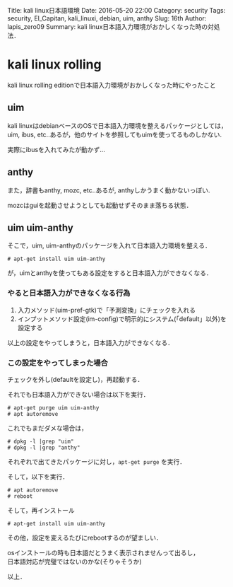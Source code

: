 Title: kali linux日本語環境
Date: 2016-05-20 22:00
Category: security
Tags: security, El_Capitan, kali_linuxi, debian, uim, anthy
Slug: 16th
Author: lapis_zero09
Summary: kali linux日本語入力環境がおかしくなった時の対処法．


# kali linux rolling

kali linux rolling editionで日本語入力環境がおかしくなった時にやったこと  

## uim

kali linuxはdebianベースのOSで日本語入力環境を整えるパッケージとしては，  
uim, ibus, etc..あるが，他のサイトを参照してもuimを使ってるものしかない.  

実際にibusを入れてみたが動かず...  


## anthy

また，辞書もanthy, mozc, etc..あるが,
anthyしかうまく動かないっぽい.  

mozcはguiを起動させようとしても起動せずそのまま落ちる状態．  


## uim uim-anthy

そこで，uim, uim-anthyのパッケージを入れて日本語入力環境を整える．  

```
# apt-get install uim uim-anthy
```

が，uimとanthyを使ってもある設定をすると日本語入力ができなくなる．  


### やると日本語入力ができなくなる行為

1. 入力メソッド(uim-pref-gtk)で「予測変換」にチェックを入れる
2. インプットメソッド設定(im-config)で明示的にシステム(「default」以外)を設定する

以上の設定をやってしまうと，日本語入力ができなくなる．  

### この設定をやってしまった場合

チェックを外し(defaultを設定し)，再起動する．  


それでも日本語入力ができない場合は以下を実行．  

```
# apt-get purge uim uim-anthy
# apt autoremove
```

これでもまだダメな場合は，  

```
# dpkg -l |grep "uim"
# dpkg -l |grep "anthy"
```

それぞれで出てきたパッケージに対し，`apt-get purge` を実行．  

そして，以下を実行．  

```
# apt autoremove
# reboot
```

そして，再インストール  

```
# apt-get install uim uim-anthy
```


その他，設定を変えるたびにrebootするのが望ましい．  


osインストールの時も日本語だとうまく表示されませんって出るし，  
日本語対応が完璧ではないのかな(そりゃそうか)  


以上．




